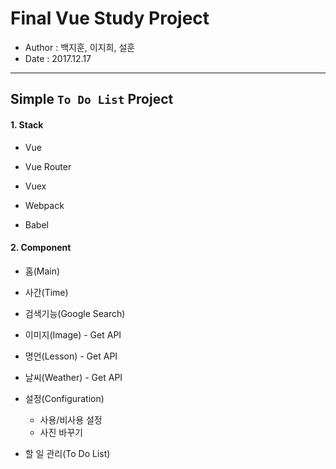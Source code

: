 # Final Vue Study Project

- Author : 백지훈, 이지희, 설훈
- Date : 2017.12.17
---

## Simple `To Do List` Project
#### 1. Stack
- Vue
- Vue Router
- Vuex

- Webpack
- Babel

#### 2. Component
- 홈(Main)
- 사간(Time)
- 검색기능(Google Search)
- 이미지(Image) - Get API

- 명언(Lesson) - Get API
- 날씨(Weather) - Get API
- 설정(Configuration)
	- 사용/비사용 설정
	- 사진 바꾸기

- 할 일 관리(To Do List)